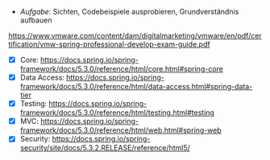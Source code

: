 - *Aufgabe:* Sichten, Codebeispiele ausprobieren, Grundverständnis aufbauen

https://www.vmware.com/content/dam/digitalmarketing/vmware/en/pdf/certification/vmw-spring-professional-develop-exam-guide.pdf

- [x] Core: https://docs.spring.io/spring-framework/docs/5.3.0/reference/html/core.html#spring-core
- [x] Data Access: https://docs.spring.io/spring-framework/docs/5.3.0/reference/html/data-access.html#spring-data-tier
- [x] Testing: https://docs.spring.io/spring-framework/docs/5.3.0/reference/html/testing.html#testing
- [x] MVC: https://docs.spring.io/spring-framework/docs/5.3.0/reference/html/web.html#spring-web
- [x] Security: https://docs.spring.io/spring-security/site/docs/5.3.2.RELEASE/reference/html5/